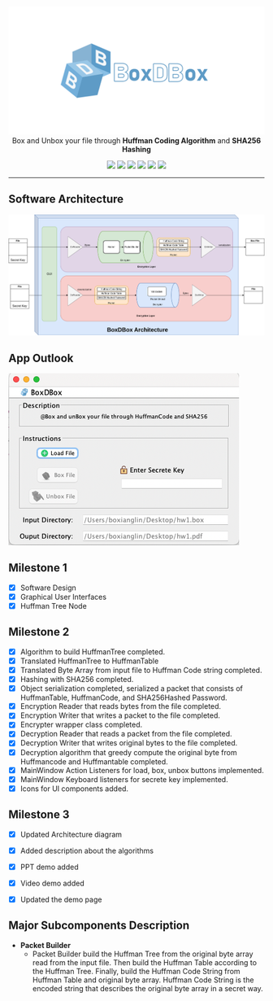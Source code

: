 <div id="top" align="center">   
  
  ![](Document/name.png)
Box and Unbox your file through **Huffman Coding Algorithm** and **SHA256 Hashing** 

![](https://img.shields.io/badge/license-MIT-yellow.svg)
![](https://img.shields.io/badge/language-java-pink.svg)
![](https://img.shields.io/badge/build-passed-green.svg)
![](https://img.shields.io/badge/software-released-blue.svg)
![](https://img.shields.io/badge/document-ready-purple.svg)
![](https://img.shields.io/badge/opensoure-yes-brown.svg) 
</div>
  
---

 
## Software Architecture
![](Document/newBox.drawio.png)

## App Outlook
![](Document/apppic.png)

## Milestone 1
- [x] Software Design
- [x] Graphical User Interfaces
- [x] Huffman Tree Node 

## Milestone 2
- [x] Algorithm to build HuffmanTree completed.
- [x] Translated HuffmanTree to HuffmanTable
- [x] Translated Byte Array from input file to Huffman Code string completed.
- [x] Hashing with SHA256 completed.
- [x] Object serialization completed, serialized a packet that consists of HuffmanTable, HuffmanCode, and SHA256Hashed Password.
- [x] Encryption Reader that reads bytes from the file completed.
- [x] Encryption Writer that writes a packet to the file completed.
- [x] Encrypter wrapper class completed.
- [x] Decryption Reader that reads a packet from the file completed.
- [x] Decryption Writer that writes original bytes to the file completed.
- [x] Decryption algorithm that greedy compute the original byte from Huffmancode and Huffmantable completed.
- [x] MainWindow Action Listeners for load, box, unbox buttons implemented.
- [x] MainWindow Keyboard listeners for secrete key implemented.
- [x] Icons for UI components added.

## Milestone 3
- [x] Updated Architecture diagram
- [x] Added description about the algorithms
- [x] PPT demo added
- [x] Video demo added 
- [x] Updated the demo page


## Major Subcomponents Description
- **Packet Builder**
  - Packet Builder build the Huffman Tree from the original byte array read from the input file. Then build the Huffman Table according to the Huffman Tree. Finally, build the Huffman Code String from Huffman Table and original byte array. Huffman Code String is the encoded string that describes the original byte array in a secret way.




